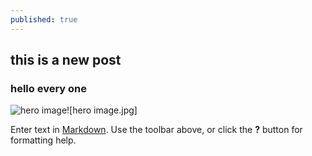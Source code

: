 ```yaml
---
published: true
---
```

## this is a new post
### hello every one
![hero image]({{site.baseurl}}/_posts/hero%20image.jpg)![hero image.jpg]

Enter text in [Markdown](http://daringfireball.net/projects/markdown/). Use the toolbar above, or click the **?** button for formatting help.
